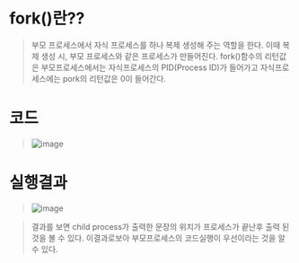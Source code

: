 # fork()란??
> 부모 프로세스에서 자식 프로세스를 하나 복제 생성해 주는 역할을 한다.
> 이때 복제 생성 시, 부모 프로세스와 같은 프로세스가 만들어진다.
> fork()함수의 리턴값은 부모프로세스에서는 자식프로세스의 PID(Process ID)가 들어가고
> 자식프로세스에는 pork의 리턴값은 0이 들어간다.

# 코드
> ![image](https://user-images.githubusercontent.com/79188587/165890961-e320e9e2-ddf4-4a18-ae5b-4657cfe88c92.png)

# 실행결과
> ![image](https://user-images.githubusercontent.com/79188587/165890916-71d4caee-208e-4a20-b212-119e924509f2.png)

> 결과를 보면 child process가 출력한 문장의 위치가 프로세스가 끝난후 출력 된것을 볼 수 있다.
> 이결과로보아 부모프로세스의 코드실행이 우선이라는 것을 알 수 있다.
